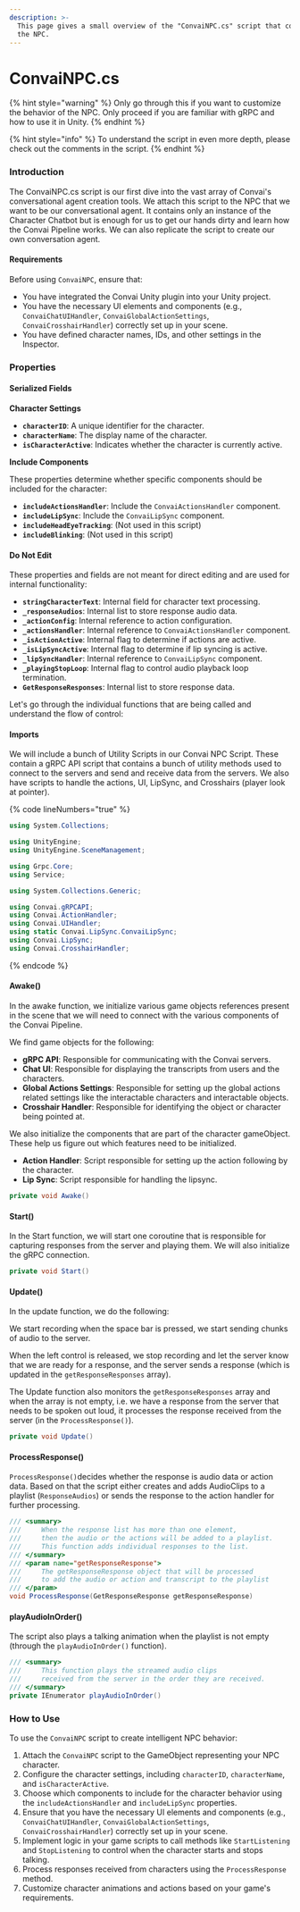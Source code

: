 ```yaml
---
description: >-
  This page gives a small overview of the "ConvaiNPC.cs" script that controls
  the NPC.
---
```


# ConvaiNPC.cs

{% hint style="warning" %}
Only go through this if you want to customize the behavior of the NPC. Only proceed if you are familiar with gRPC and how to use it in Unity.
{% endhint %}

{% hint style="info" %}
To understand the script in even more depth, please check out the comments in the script.
{% endhint %}

### Introduction

The ConvaiNPC.cs script is our first dive into the vast array of Convai's conversational agent creation tools. We attach this script to the NPC that we want to be our conversational agent. It contains only an instance of the Character Chatbot but is enough for us to get our hands dirty and learn how the Convai Pipeline works. We can also replicate the script to create our own conversation agent.

#### Requirements

Before using `ConvaiNPC`, ensure that:

* You have integrated the Convai Unity plugin into your Unity project.
* You have the necessary UI elements and components (e.g., `ConvaiChatUIHandler`, `ConvaiGlobalActionSettings`, `ConvaiCrosshairHandler`) correctly set up in your scene.
* You have defined character names, IDs, and other settings in the Inspector.

### Properties

#### Serialized Fields

**Character Settings**

* **`characterID`**: A unique identifier for the character.
* **`characterName`**: The display name of the character.
* **`isCharacterActive`**: Indicates whether the character is currently active.

**Include Components**

These properties determine whether specific components should be included for the character:

* **`includeActionsHandler`**: Include the `ConvaiActionsHandler` component.
* **`includeLipSync`**: Include the `ConvaiLipSync` component.
* **`includeHeadEyeTracking`**: (Not used in this script)
* **`includeBlinking`**: (Not used in this script)

#### Do Not Edit

These properties and fields are not meant for direct editing and are used for internal functionality:

* **`stringCharacterText`**: Internal field for character text processing.
* **`_responseAudios`**: Internal list to store response audio data.
* **`_actionConfig`**: Internal reference to action configuration.
* **`_actionsHandler`**: Internal reference to `ConvaiActionsHandler` component.
* **`_isActionActive`**: Internal flag to determine if actions are active.
* **`_isLipSyncActive`**: Internal flag to determine if lip syncing is active.
* **`_lipSyncHandler`**: Internal reference to `ConvaiLipSync` component.
* **`_playingStopLoop`**: Internal flag to control audio playback loop termination.
* **`GetResponseResponses`**: Internal list to store response data.

Let's go through the individual functions that are being called and understand the flow of control:

#### Imports

We will include a bunch of Utility Scripts in our Convai NPC Script. These contain a gRPC API script that contains a bunch of utility methods used to connect to the servers and send and receive data from the servers. We also have scripts to handle the actions, UI, LipSync, and Crosshairs (player look at pointer).

{% code lineNumbers="true" %}
```csharp
using System.Collections;

using UnityEngine;
using UnityEngine.SceneManagement;

using Grpc.Core;
using Service;

using System.Collections.Generic;

using Convai.gRPCAPI;
using Convai.ActionHandler;
using Convai.UIHandler;
using static Convai.LipSync.ConvaiLipSync;
using Convai.LipSync;
using Convai.CrosshairHandler;
```
{% endcode %}

#### Awake()

In the awake function, we initialize various game objects references present in the scene that we will need to connect with the various components of the Convai Pipeline.&#x20;

We find game objects for the following:

* **gRPC API**: Responsible for communicating with the Convai servers.
* **Chat UI**: Responsible for displaying the transcripts from users and the characters.
* **Global Actions Settings**: Responsible for setting up the global actions related settings like the interactable characters and interactable objects.&#x20;
* **Crosshair Handler**: Responsible for identifying the object or character being pointed at.

We also initialize the components that are part of the character gameObject. These help us figure out which features need to be initialized.&#x20;

* **Action Handler**: Script responsible for setting up the action following by the character.
* **Lip Sync**: Script responsible for handling the lipsync.

```csharp
private void Awake()
```

#### Start()

In the Start function, we will start one coroutine that is responsible for capturing responses from the server and playing them. We will also initialize the gRPC connection.

```csharp
private void Start()
```

#### Update()

In the update function, we do the following:

We start recording when the space bar is pressed, we start sending chunks of audio to the server.

When the left control is released, we stop recording and let the server know that we are ready for a response, and the server sends a response (which is updated in the `getResponseResponses` array).

The Update function also monitors the `getResponseResponses` array and when the array is not empty, i.e. we have a response from the server that needs to be spoken out loud, it processes the response received from the server (in the `ProcessResponse()`).

```csharp
private void Update()
```

#### ProcessResponse()

`ProcessResponse()`decides whether the response is audio data or action data. Based on that the script either creates and adds AudioClips to a playlist (`ResponseAudios`) or sends the response to the action handler for further processing.

```csharp
/// <summary>
///     When the response list has more than one element, 
///     then the audio or the actions will be added to a playlist. 
///     This function adds individual responses to the list.
/// </summary>
/// <param name="getResponseResponse">
///     The getResponseResponse object that will be processed 
///     to add the audio or action and transcript to the playlist
/// </param>
void ProcessResponse(GetResponseResponse getResponseResponse)
```

#### playAudioInOrder()

The script also plays a talking animation when the playlist is not empty (through the `playAudioInOrder()` function).

```csharp
/// <summary>
///     This function plays the streamed audio clips 
///     received from the server in the order they are received.
/// </summary>
private IEnumerator playAudioInOrder() 

```

### How to Use

To use the `ConvaiNPC` script to create intelligent NPC behavior:

1. Attach the `ConvaiNPC` script to the GameObject representing your NPC character.
2. Configure the character settings, including `characterID`, `characterName`, and `isCharacterActive`.
3. Choose which components to include for the character behavior using the `includeActionsHandler` and `includeLipSync` properties.
4. Ensure that you have the necessary UI elements and components (e.g., `ConvaiChatUIHandler`, `ConvaiGlobalActionSettings`, `ConvaiCrosshairHandler`) correctly set up in your scene.
5. Implement logic in your game scripts to call methods like `StartListening` and `StopListening` to control when the character starts and stops talking.
6. Process responses received from characters using the `ProcessResponse` method.
7. Customize character animations and actions based on your game's requirements.
